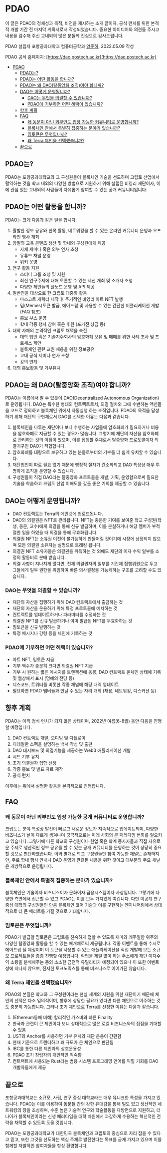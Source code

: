 # PDAO

이 글은 PDAO의 정체성과 목적, 비전을 제시하는 소개 글이자, 공식 런치를 위한 본격적 개발 기간 전 마지막 계획서로서 작성되었습니다.
중요한 아이디어와 의견들 주시고 내용을 검수해 주신 교내외의 많은 분들께 진심으로 감사드립니다.

PDAO 설립자 포항공과대학교 컴퓨터공학과 [양준하](https://junha1.github.io), 2022.05.09 작성

PDAO 공식 홈페이지: [https://dao.postech.ac.kr](https://dao.postech.ac.kr)

- [PDAO](#pdao)
  - [PDAO는?](#pdao는)
  - [PDAO는 어떤 활동을 합니까?](#pdao는-어떤-활동을-합니까)
  - [PDAO는 왜 DAO(탈중앙화 조직)여야 합니까?](#pdao는-왜-dao탈중앙화-조직여야-합니까)
  - [DAO는 어떻게 운영됩니까?](#dao는-어떻게-운영됩니까)
    - [DAO는 무엇을 의결할 수 있습니까?](#dao는-무엇을-의결할-수-있습니까)
    - [PDAO에 기부하면 어떤 혜택이 있습니까?](#pdao에-기부하면-어떤-혜택이-있습니까)
  - [향후 계획](#향후-계획)
  - [FAQ](#faq)
    - [왜 동문이 아닌 외부인도 입장 가능한 커뮤니티로 운영합니까?](#왜-동문이-아닌-외부인도-입장-가능한-커뮤니티로-운영합니까)
    - [블록체인 안에서 특별히 집중하는 분야가 있습니까?](#블록체인-안에서-특별히-집중하는-분야가-있습니까)
    - [밈토큰은 무엇입니까?](#밈토큰은-무엇입니까)
    - [왜 Terra 체인을 선택했습니까?](#왜-terra-체인을-선택했습니까)
  - [끝으로](#끝으로)

## PDAO는?

PDAO는 포항공과대학교와 그 구성원들이 블록체인 기술을 선도하며 크립토 산업에서 활약하는 것을 학교 내외의 다양한 방법으로 지원하기 위해 설립된 비영리 재단이자, 이에 관심 있는 교내외의 사람들이 자유롭게 참여할 수 있는 공개 커뮤니티입니다.
## PDAO는 어떤 활동을 합니까?

PDAO는 크게 다음과 같은 일을 합니다.

1. 활발한 정보 공유와 친목 활동, 네트워킹을 할 수 있는 온라인 커뮤니티 운영과 오프라인 행사 개최
2. 양질의 교육 콘텐츠 생산 및 학내외 구성원에게 제공
   - 자체 세미나 혹은 외부 연사 초청
   - 유튜브 채널 운영
   - 위키 운영
3. 연구 활동 지원
   - 스터디 그룹 조성 및 지원
   - 최신 연구주제에 대해 토론할 수 있는 세션 개최 및 소개자 초청
   - 다양한 체인들의 풀노드 운영 및 API 제공
4. 일반인을 대상으로 한 크립토 대중화 활동
   - 마스코트 캐릭터 제작 후 주기적인 비영리 아트 NFT 발행
   - 밈(Memes)토큰 발급, 에어드랍 및 사용할 수 있는 간단한 어플리케이션 개발 (FAQ 참조)
   - 홍보 부스 운영
   - 학내 각종 행사 참여 혹은 후원 (포카전 상금 등)
5. 대학 자체의 본격적인 크립토 채택을 촉진
   - 대학 법인 혹은 기술지주회사의 암호화폐 보유 및 매매를 위한 사례 조사 및 프로세스 제안
   - 블록체인 관련 교원 채용을 위한 정보공유
   - 교내 공식 세미나 연사 초청
   - 강의 연계
6. 대외 홍보활동 및 기부유치

## PDAO는 왜 DAO(탈중앙화 조직)여야 합니까?

PDAO는 이름에서 알 수 있듯이 DAO(Decentralized Autonomous Organization)로 운영됩니다.
DAO는 특수한 형태의 컨트랙트로서, 의결 절차와 그에 수반하는 액션들을 코드로 정의하고 블록체인 위에서 자동실행 하는 조직입니다.
PDAO의 목적을 달성하기 위해 재단의 구현체로서 DAO를 선택한 이유는 다음과 같습니다.

1. 블록체인을 다루는 재단이다 보니 수행하는 사업들에 암호화폐가 필요하거나 비용을 암호화폐로 지급할 수 있는 경우가 많습니다.
그렇기에 재단의 자산을 암호화폐로 관리하는 것의 이점이 있으며, 이를 집행할 주체로서 탈중앙화 프로토콜이자 의결기구인 DAO가 적합합니다.
2. 암호화폐를 대량으로 보유하고 있는 분들로부터의 기부를 더 쉽게 유치할 수 있습니다.
3. 재단법인이 따로 필요 없기 때문에 행정적 절차가 간소화되고 DAO 특성상 매우 투명하게 조직을 운영할 수 있습니다.
4. 구성원들이 직접 DAO라는 탈중앙화 프로토콜을 개발, 기획, 운영함으로써 필요한 기술을 학습하고 크립토 산업 이해도를 갖출 좋은 기회를 제공할 수 있습니다.

## DAO는 어떻게 운영됩니까?

- DAO 컨트랙트는 Terra의 메인넷에 업로드됩니다.
- DAO의 의결권은 NFT로 관리됩니다. NFT는 충분한 기여를 보여준 학교 구성원(학생, 동문, 교수)에게 의결을 통해 신규 발급하며, 이를 분실하거나 해당 멤버가 부적절한 일을 하였을 때 의결을 통해 무효화됩니다.
- 의결권 NFT는 소유권 이전이 불가능하게 만들어질 것이기에 시장에 상장되지 않으며 모든 의결권 소유자는 실명으로 트래킹 됩니다.
- 의결권 NFT 소유자들은 의결권을 취득하는 것 외에도 재단의 이자 수익 일부를 소정의 활동비로 분배 받습니다.
- 의결 사항이 지나치게 많다면, 전체 의결권자의 일부를 기간제 집행위원으로 두고 그들에게 일부 권한을 위임하여 빠른 의사결정을 가능케하는 구조를 고려할 수도 있습니다.

### DAO는 무엇을 의결할 수 있습니까?

- 재단의 자산을 집행하기 위해 DAO 컨트랙트에서 출금하는 것
- 재단의 자산을 운용하기 위해 특정 프로토콜에 예치하는 것
- 컨트랙트를 업데이트하거나 파라미터를 수정하는 것
- 의결권 NFT를 신규 발급하거나 이미 발급된 NFT를 무효화하는 것
- 밈토큰을 신규 발행하는 것
- 특정 메시지나 강령 등을 체인에 기록하는 것

### PDAO에 기부하면 어떤 혜택이 있습니까?

- 아트 NFT, 밈토큰 지급
- 기부 액수가 충분히 크다면 의결권 NFT 지급
- 기부 시 원하는 짧은 메시지를 트랜잭션에 동봉, DAO 컨트랙트 온체인 상태에 기록 및 웹상에서 표시 (명예의 전당 등)
- 디스코드, 트위터를 비롯한 각종 채널에 해당 내역 업데이트
- 필요하면 PDAO 멤버들과 만날 수 있는 자리 개최 (채용, 네트워킹, 디스커션 등)

## 향후 계획

PDAO는 아직 정식 런치가 되지 않은 상태이며, 2022년 여름(6-8월) 동안 다음을 진행할 예정입니다.

1. DAO 컨트랙트 개발, 오디팅 및 디플로이
2. 디테일한 스펙을 설명하는 백서 작성 및 출판
3. DAO 대시보드 및 의결기능을 제공하는 Web3 애플리케이션 개발
4. 시드 기부 유치
5. 초기 의결권자 집합 선정
6. 각종 홍보 및 발표 자료 제작
7. 공식 런치

이후에는 위에서 설명한 활동을 본격적으로 진행합니다.

## FAQ

### 왜 동문이 아닌 외부인도 입장 가능한 공개 커뮤니티로 운영합니까?

크립토는 분야 특성상 발전이 빠르고 새로운 정보가 지속적으로 업데이트되며,
다양한 비즈니스가 날이 다르게 생겨나며 궁극적으로는 미래 사회의 큰 패러다임 변화를 일으키고 있습니다.
그렇기에 다른 학교의 구성원이나 현업 혹은 학계 종사자들과 직접 자유로운 주제로 생산적인 정보 공유를
할 수 있는 공개 커뮤니티를 운영하는 것이 상당히 중요할 것으로 판단하였습니다.
이와 별개로 학교 구성원들만 참여 가능한 채널도 존재하지만,
주로 학내 행사 안내나 DAO 운영과 관련된 내용을 위한 것이고 대부분의 주요 채널은 개방적으로 운영됩니다.

### 블록체인 안에서 특별히 집중하는 분야가 있습니까?

블록체인은 기술이자 비즈니스이자 문화이자 금융시스템이자 사상입니다.
그렇기에 다양한 측면에서 접근할 수 있고 PDAO는 이를 모두 가치있게 여깁니다.
다만 이공계 연구중심 대학의 구성원들인 만큼 블록체인 코어 기술과 이를 구현하는 엔지니어링에서 상대적으로 더 큰 메리트를 가질 것으로 기대합니다.

### 밈토큰은 무엇입니까?

PDAO가 발급할 밈토큰은
크립토를 친숙하게 접할 수 있도록 재미와 캐주얼함 위주의 다양한 탈중앙화 활동을 할 수 있는 매개체로써 제공됩니다.
각종 이벤트를 통해 수시로 에어드랍 될 예정이며 이 토큰을 사용할 수 있는 애플리케이션을 직접 개발해 보는 소규모 프로젝트들을 종종 진행할 예정입니다.
락업을 제일 많이 하는 주소에게 재단 이자수익 소량을 분배해주는 등의 소소한 금전적 유틸리티가 예정되어 있으나
이 또한 이벤트성에 지나지 않으며, 진지한 토크노믹스를 통해 비즈니스로 이어가진 않습니다.

### 왜 Terra 체인을 선택했습니까?

PDAO의 본질은 학교와 그 구성원이라는 현실 세계의 지원을 위한 재단이기 때문에 체인의 선택은 다소 임의적이며, 향후에 상당한 필요가 있다면 다른 체인으로 이주하는 것도 충분히 가능합니다.
그러나 초기 체인으로 Terra를 선정한 이유는 다음과 같습니다.

1. (Ethereum등에 비해) 합리적인 가스비와 빠른 Finality
2. 한국과 관련이 큰 체인이다 보니 상대적으로 많은 로컬 비즈니스와의 접점을 기대할 수 있음
3. UST와 Anchor를 사용하면 기부 유치와 재단 운용이 간편함
4. 현재 기준으로 트렌디하고 꽤 규모가 큰 체인으로 판단됨
5. IBC를 통한 다른 체인과의 상호운용성
6. PDAO 초기 창립자의 개인적인 익숙함
7. 컨트랙트에 사용되는 Rust라는 범용 시스템 프로그래밍 언어를 익힐 기회를 DAO 개발자들에게 제공

## 끝으로

포항공과대학교는 소규모, 사립, 연구 중심 대학교라는 매우 유니크한 특성을 가지고 있습니다.
PDAO는 이를 이용하여 동문들 간의 강한 유대감을 통해 밀도 있고 생산적인 네트워킹의 장을 조성하며,
수준 높은 기술적 연구와 학술활동을 다방면으로 지원하고,
더 나아가 블록체인이라는 신생 패러다임을 대학 차원에서 과감하게 수용하는 혁신적인 전략을 채택할 수 있도록 도울 것입니다.

PDAO는 포항공과대학교가 대한민국 블록체인과 크립토의 중심으로 자리 잡을 수 있다고 믿고, 또한 그것을 선도하는 핵심 주체로 발전한다는 목표를 굳게 가지고 있으며 이를 함께할 자발적인 참여자들을 항상 환영합니다.
